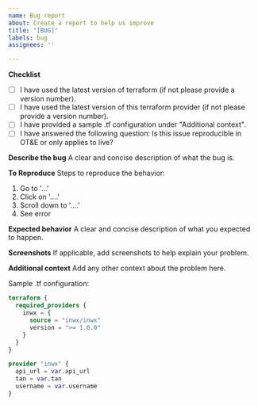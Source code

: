 ```yaml
---
name: Bug report
about: Create a report to help us improve
title: "[BUG]"
labels: bug
assignees: ''

---
```


**Checklist**
- [ ] I have used the latest version of terraform (if not please provide a version number).
- [ ] I have used the latest version of this terraform provider (if not please provide a version number).
- [ ] I have provided a sample .tf configuration under "Additional context".
- [ ] I have answered the following question: Is this issue reproducible in OT&E or only applies to live?

**Describe the bug**
A clear and concise description of what the bug is.

**To Reproduce**
Steps to reproduce the behavior:
1. Go to '...'
2. Click on '....'
3. Scroll down to '....'
4. See error

**Expected behavior**
A clear and concise description of what you expected to happen.

**Screenshots**
If applicable, add screenshots to help explain your problem.

**Additional context**
Add any other context about the problem here.

Sample .tf configuration:
```terraform
terraform {
  required_providers {
    inwx = {
      source = "inwx/inwx"
      version = ">= 1.0.0"
    }
  }
}

provider "inwx" {
  api_url = var.api_url
  tan = var.tan
  username = var.username
}
```
